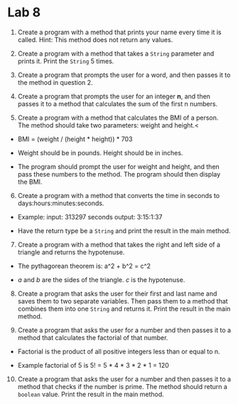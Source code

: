 # Lab 8

1. Create a program with a method that prints your name every time it is called. Hint: This method does not return any values.

2. Create a program with a method that takes a `String` parameter and prints it. Print the `String` 5 times.

3. Create a program that prompts the user for a word, and then passes it to the method in question 2.

4. Create a program that prompts the user for an integer <b>n</b>, and then passes it to a method that calculates the sum of the first n numbers.

5. Create a program with a method that calculates the BMI of a person. The method should take two parameters: weight and height.<

- BMI = (weight / (height \* height)) \* 703

- Weight should be in pounds. Height should be in inches.

- The program should prompt the user for weight and height, and then pass these numbers to the method. The program should then display the BMI.

6. Create a program with a method that converts the time in seconds to
   days:hours:minutes:seconds.

- Example: input: 313297 seconds output: 3:15:1:37

- Have the return type be a `String` and print the result in the main method.

7. Create a program with a method that takes the right and left side of a triangle and returns the hypotenuse.

- The pythagorean theorem is: a^2 + b^2 = c^2

- <i>a</i> and <i>b</i> are the sides of the triangle. <i>c</i> is the hypotenuse.

8. Create a program that asks the user for their first and last name and saves them to two separate variables. Then pass them to a method that combines them into one `String` and returns it. Print the result in the main method.

9. Create a program that asks the user for a number and then passes it to a method that calculates the factorial of that number.

- Factorial is the product of all positive integers less than or equal to n.

- Example factorial of 5 is 5! = 5 \* 4 \* 3 \* 2 \* 1 = 120

10. Create a program that asks the user for a number and then passes it to a method that checks if the number is prime. The method should return a `boolean` value. Print the result in the main method.
